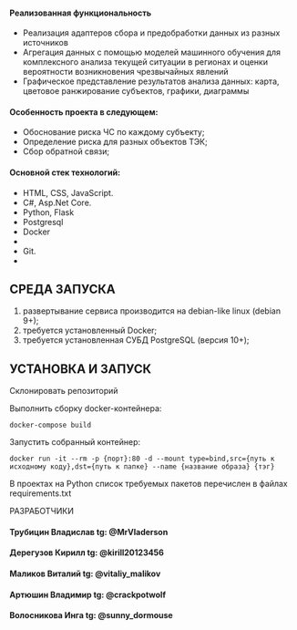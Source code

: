 <h4>Реализованная функциональность</h4>
<ul>
	<li>Реализация адаптеров сбора и предобработки данных из разных источников</li>
	<li>Агрегация данных с помощью моделей машинного обучения для комплексного анализа текущей ситуации в регионах и оценки вероятности возникновения чрезвычайных явлений</li>
	<li>Графическое представление результатов анализа данных: карта, цветовое ранжирование субъектов, графики, диаграммы</li>
</ul> 
<h4>Особенность проекта в следующем:</h4>
<ul>
 <li>Обоснование риска ЧС по каждому субъекту;</li>
 <li>Определение риска для разных объектов ТЭК;</li>
 <li>Сбор обратной связи;</li>  
 </ul>
<h4>Основной стек технологий:</h4>
<ul>
	<li>HTML, CSS, JavaScript.</li>
	<li>C#, Asp.Net Core.</li>
	<li>Python, Flask</li>
	<li>Postgresql</li>
	<li>Docker<li>
	<li>Git.<li> 
</ul>


СРЕДА ЗАПУСКА
------------
1) развертывание сервиса производится на debian-like linux (debian 9+);
2) требуется установленный Docker;
3) требуется установленная СУБД PostgreSQL (версия 10+);


УСТАНОВКА И ЗАПУСК
------------
Склонировать репозиторий

Выполнить сборку docker-контейнера:
~~~
docker-compose build
~~~

Запустить собранный контейнер:

~~~
docker run -it --rm -p {порт}:80 -d --mount type=bind,src={путь к исходному коду},dst={путь к папке} --name {название образа} {тэг}
~~~

В проектах на Python список требуемых пакетов перечислен в файлах requirements.txt

РАЗРАБОТЧИКИ

<h4>Трубицин Владислав tg: @MrVladerson</h4>
<h4>Дерегузов Кирилл tg: @kirill20123456</h4>
<h4>Маликов Виталий tg: @vitaliy_malikov</h4>
<h4>Артюшин Владимир tg: @crackpotwolf</h4>
<h4>Волосникова Инга tg: @sunny_dormouse</h4>
